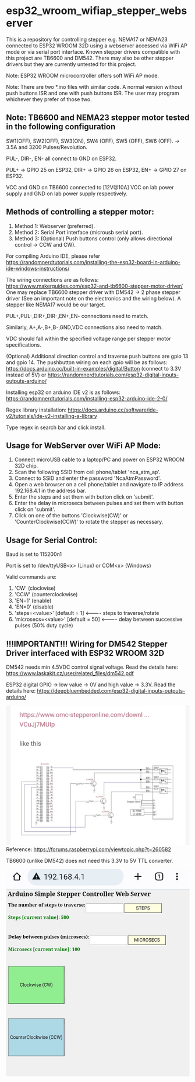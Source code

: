 # esp32_wroom_wifiap_stepper_webserver
This is a repository for controlling stepper e.g. NEMA17 or NEMA23 connected to ESP32 WROOM 32D using a webserver accessed via WiFi AP mode or via serial port interface. Known stepper drivers compatible with this project are TB6600 and DM542. There may also be other stepper drivers but they are currently untested for this project.

Note: ESP32 WROOM microcontroller offers soft WiFi AP mode.

Note: There are two *.ino files with similar code. A normal version without push buttons ISR and one with push buttons ISR. The user may program whichever they prefer of those two.

## Note: TB6600 and NEMA23 stepper motor tested in the following configuration

SW1(OFF), SW2(OFF), SW3(ON), SW4 (OFF), SW5 (OFF), SW6 (OFF). -> 3.5A and 3200 Pulses/Revolution.

PUL-, DIR-, EN- all connect to GND on ESP32.

PUL+ -> GPIO 25 on ESP32, DIR+ -> GPIO 26 on ESP32, EN+ -> GPIO 27 on ESP32.

VCC and GND on TB6600 connected to [12V@10A] VCC on lab power supply and GND on lab power supply respectively. 

## Methods of controlling a stepper motor:

1. Method 1: Webserver (preferred).
2. Method 2: Serial Port interface (microusb serial port).
3. Method 3: (Optional) Push buttons control (only allows directional control ->  CCW and CW).

For compiling Arduino IDE, please refer https://randomnerdtutorials.com/installing-the-esp32-board-in-arduino-ide-windows-instructions/

The wiring connections are as follows: https://www.makerguides.com/esp32-and-tb6600-stepper-motor-driver/ 
One may replace TB6600 stepper driver with DM542 -> 2 phase stepper driver (See an important note on the electronics and the wiring below). A stepper like NEMA17 would be our target.

PUL+,PUL-,DIR+,DIR-,EN+,EN- connections need to match.

Similarly, A+,A-,B+,B-,GND,VDC connections also need to match.

VDC should fall within the specified voltage range per stepper motor specifications. 

(Optional) Additional direction control and traverse push buttons are gpio 13 and gpio 14. The pushbutton wiring on each gpio will be as follows: https://docs.arduino.cc/built-in-examples/digital/Button (connect to 3.3V instead of 5V) or https://randomnerdtutorials.com/esp32-digital-inputs-outputs-arduino/

Installing esp32 on arduino IDE v2 is as follows:
https://randomnerdtutorials.com/installing-esp32-arduino-ide-2-0/

Regex library installation: https://docs.arduino.cc/software/ide-v2/tutorials/ide-v2-installing-a-library

Type regex in search bar and click install.

## Usage for WebServer over WiFi AP Mode:

1. Connect microUSB cable to a laptop/PC and power on ESP32 WROOM 32D chip.
2. Scan the following SSID from cell phone/tablet 'nca_atm_ap'.
3. Connect to SSID and enter the password 'NcaAtmPassword'.
4. Open a web browser on a cell phone/tablet and navigate to IP address 192.168.4.1 in the address bar.
5. Enter the steps and set them with button click on 'submit'.
6. Enter the delay in microsecs between pulses and set them with button click on 'submit'.
7. Click on one of the buttons 'Clockwise(CW)' or 'CounterClockwise(CCW)' to rotate the stepper as necessary.


## Usage for Serial Control:

Baud is set to 115200n1

Port is set to /dev/ttyUSB\<x\> (Linux) or COM\<x\> (Windows)
  
 Valid commands are:
1. 'CW' (clockwise)
2. 'CCW' (counterclockwise)
3. 'EN=1' (enable)
4. 'EN=0' (disable)
5. 'steps=\<value\>' [default = 1] <---- steps to traverse/rotate
6. 'microsecs=\<value\>' [default = 50] <---- delay between successive pulses (50% duty cycle)

## !!!IMPORTANT!!! Wiring for DM542 Stepper Driver interfaced with ESP32 WROOM 32D

DM542 needs min 4.5VDC control signal voltage. Read the details here: https://www.laskakit.cz/user/related_files/dm542.pdf

ESP32 digital GPIO -> low value -> 0V and high value -> 3.3V. Read the details here: https://deepbluembedded.com/esp32-digital-inputs-outputs-arduino/

![alt text](https://raw.githubusercontent.com/enthusiasticgeek/esp32_wroom_wifiap_stepper_webserver/main/Screenshot_20230514_084318.jpg "wiring")
Reference:
https://forums.raspberrypi.com/viewtopic.php?t=260582


TB6600 (unlike DM542) does not need this 3.3V to 5V TTL converter.
  
![alt text](https://github.com/enthusiasticgeek/esp32_wroom_wifiap_stepper_webserver/blob/main/esp32web1.jpg "ESP32 ARDUINO WEBSERVER WIFI AP")

